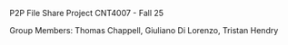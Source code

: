 P2P File Share Project
CNT4007 - Fall 25

Group Members:
Thomas Chappell,
Giuliano Di Lorenzo,
Tristan Hendry
